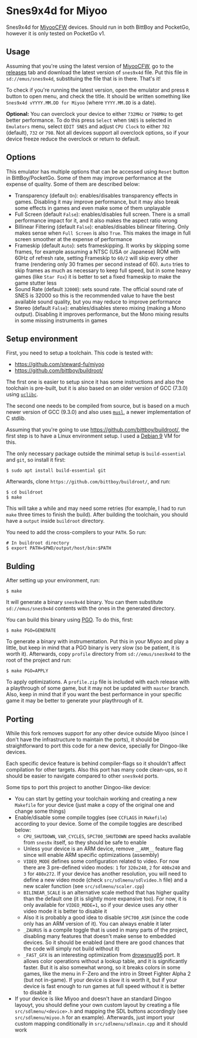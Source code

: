 # Snes9x4d for Miyoo

Snes9x4d for [MiyooCFW](https://github.com/TriForceX/MiyooCFW) devices.
Should run in both BittBoy and PocketGo, however it is only tested on
PocketGo v1.

## Usage

Assuming that you're using the latest version of
[MiyooCFW](https://github.com/TriForceX/MiyooCFW), go to the
[releases](https://github.com/m45t3r/snes9x4d-miyoo/releases/) tab and
download the latest version of `snes9x4d` file. Put this file in
`sd://emus/snes9x4d`, substituing the file that is in there. That's it!

To check if you're running the latest version, open the emulator and press
`R` button to open menu, and check the title. It should be written something
like `Snes9x4d vYYYY.MM.DD for Miyoo` (where `YYYY.MM.DD` is a date).

**Optional:** You can overclock your device to either `732MHz` or `798MHz` to
get better performance. To do this press `Select` when `SNES` is selected in
`Emulators` menu, select `EDIT SNES` and adjust `CPU Clock` to either `702`
(default), `732` or `798`. Not all devices support all overclock options, so
if your device freeze reduce the overclock or return to default.

## Options

This emulator has multiple options that can be accessed using `Reset` button in
BittBoy/PocketGo. Some of them may improve performance at the expense of
quality. Some of them are described below:

- Transparency (default `On`): enables/disables transparency effects in games.
  Disabling it may improve performance, but it may also break some effects in
  games and even make some of them unplayable
- Full Screen (default `False`): enables/disables full screen. There is a small
  performance impact for it, and it also makes the aspect ratio wrong
- Billinear Filtering (default `False`): enables/disables bilinear filtering.
  Only makes sense when `Full Screen` is also `True`. This makes the image in
  full screen smoother at the expense of performance
- Frameskip (default `Auto`): sets frameskipping. It works by skipping some
  frames, for example assuming a NTSC (USA or Japanese) ROM with 60Hz of
  refresh rate, setting Frameskip to `60/2` will skip every other frame
  (rendering only 30 frames per second instead of 60). `Auto` tries to skip
  frames as much as necessary to keep full speed, but in some heavy games
  (like `Star Fox`) it is better to set a fixed frameskip to make the game
  stutter less
- Sound Rate (default `32000`): sets sound rate. The official sound rate of
  SNES is 32000 so this is the recommended value to have the best available
  sound quality, but you may reduce to improve performance
- Stereo (default `False`): enables/disables stereo mixing (making a Mono
  output). Disabling it improves performance, but the Mono mixing results in
  some missing instruments in games

## Setup environment

First, you need to setup a toolchain. This code is tested with:

- https://github.com/steward-fu/miyoo
- https://github.com/bittboy/buildroot/

The first one is easier to setup since it has some instructions and also the
toolchain is pre-built, but it is also based on an older version of GCC (7.3.0)
using [`uclibc`](https://uclibc.org/).

The second one needs to be compiled from source, but is based on a much newer
version of GCC (9.3.0) and also uses [`musl`](https://musl.libc.org/), a newer
implementation of C stdlib.

Assuming that you're going to use <https://github.com/bittboy/buildroot/>, the
first step is to have a Linux environment setup. I used a
[Debian 9](https://www.debian.org/releases/stretch/debian-installer/) VM for
this.

The only necessary package outside the minimal setup is `build-essential` and
`git`, so install it first:

    $ sudo apt install build-essential git

Afterwards, clone `https://github.com/bittboy/buildroot/`, and run:

    $ cd buildroot
    $ make

This will take a while and may need some retries (for example, I had to run
`make` three times to finish the build). After building the toolchain, you
should have a `output` inside `buildroot` directory.

You need to add the cross-compilers to your `PATH`. So run:

    # In buildroot directory
    $ export PATH=$PWD/output/host/bin:$PATH

## Bulding

After setting up your environment, run:

    $ make

It will generate a binary `snes9x4d` binary. You can them substitute
`sd://emus/snes9x4d` contents with the ones in the generated directory.

You can build this binary using
[PGO](https://en.wikipedia.org/wiki/Profile-guided_optimization).
To do this, first:

    $ make PGO=GENERATE

To generate a binary with instrumentation. Put this in your Miyoo and play a
little, but keep in mind that a PGO binary is very slow (so be patient, it
is worth it). Afterwards, copy  `profile` directory from `sd://emus/snes9x4d`
to the root of the project and run:

    $ make PGO=APPLY

To apply optimizations. A `profile.zip` file is included with each release with
a playthrough of some game, but it may not be updated with `master` branch.
Also, keep in mind that if you want the best performance in your
specific game it may be better to generate your playthrough of it.

## Porting

While this fork removes support for any other device outside Miyoo (since I
don't have the infrastructure to maintain the ports), it should be
straightforward to port this code for a new device, specially for Dingoo-like
devices.

Each specific device feature is behind compiler-flags so it shouldn't affect
compilation for other targets. Also this port has many code clean-ups, so it
should be easier to navigate compared to other `snes9x4d` ports.

Some tips to port this project to another Dingoo-like device:

- You can start by getting your toolchain working and creating a new `Makefile`
  for your device (just make a copy of the original one and change some things)
- Enable/disable some compile toggles (see `CCFLAGS` in `Makefile`) according
  to your device. Some of the compile toggles are described below:
    + `CPU_SHUTDOWN`, `VAR_CYCLES`, `SPC700_SHUTDOWN` are speed hacks available
      from `snes9x` itself, so they should be safe to enable
    + Unless your device is an ARM device, remove `__ARM__` feature flag since
      will enable ARM specific optimizations (assembly)
    + `VIDEO_MODE` defines some configuration related to video. For now there
      are 3 pre-defined video modes: `1` for `320x240`, `2` for `400x240` and
      `3` for `480x272`. If your device has another resolution, you will need
      to define a new video mode (check `src/sdlmenu/sdlvideo.h` file) and a
      new scaler function (see `src/sdlmenu/scaler.cpp`)
    + `BILINEAR_SCALE` is an alternative scale method that has higher quality
      than the default one (it is slightly more expansive too). For now, it is
      only available for `VIDEO_MODE=1`, so if your device uses any other
      video mode it is better to disable it
    + Also it is probably a good idea to disable `SPC700_ASM` (since the code
      only has an ARM version of it). You can always enable it later
    + `_ZAURUS` is a compile toggle that is used in many parts of the project,
      disabling many features that doesn't make sense to embedded devices. So
      it should be enabled (and there are good chances that the code will
      simply not build without it)
    + `_FAST_GFX` is an interesting optimization from
      [drowsnug95](https://github.com/drowsnug95/snes9x4d-rs90/) port. It
      allows color operations without a lookup table, and it is significantly
      faster. But it is also somewhat wrong, so it breaks colors in some games,
      like the menu in F-Zero and the intro in Street Fighter Alpha 2 (but not
      in-game). If your device is slow it is worth it, but if your device is
      fast enough to run games at full speed without it is better to disable it
- If your device is like Miyoo and doesn't have an standard Dingoo layouyt, you
  should define your own custom layout by creating a file
  `src/sdlmenu/<device>.h` and mapping the SDL buttons accordingly (see
  `src/sdlmenu/miyoo.h` for an example). Afterwards, just import your custom
  mapping conditionally in `src/sdlmenu/sdlmain.cpp` and it should work
